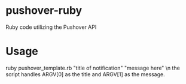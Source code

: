 # pushover-ruby
 Ruby code utilizing the Pushover API
# Usage
 ruby pushover_template.rb "title of notification" "message here" \n
 the script handles ARGV[0] as the title and ARGV[1] as the message.
